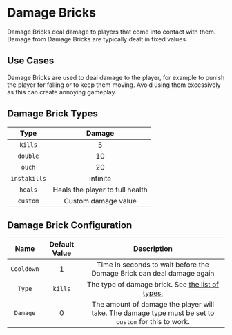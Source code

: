 # Damage Bricks

Damage Bricks deal damage to players that come into contact with them. Damage from Damage Bricks are typically dealt in fixed values.

## Use Cases

Damage Bricks are used to deal damage to the player, for example to punish the player for falling or to keep them moving. Avoid using them excessively as this can create annoying gameplay.

## Damage Brick Types

| Type | Damage |
|:-----:|:--------:|
| `kills` | 5 |
| `double` | 10 |
| `ouch` | 20 |
| `instakills`| infinite |
| `heals` | Heals the player to full health |  
| `custom` | Custom damage value |  

## Damage Brick Configuration

| Name | Default Value | Description |
|:-----:|:-----:|:-----: |
| `Cooldown` | 1 | Time in seconds to wait before the Damage Brick can deal damage again |
| `Type` | `kills` | The type of damage brick. See [the list of types.](#damage-brick-types) |
| `Damage` | 0 | The amount of damage the player will take. The damage type must be set to `custom` for this to work. |
